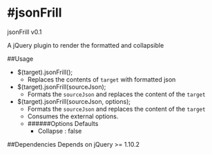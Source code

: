 #jsonFrill
===========

jsonFrill v0.1

A jQuery plugin to render the formatted and collapsible

##Usage
* $(target).jsonFrill();
	* Replaces the contents of `target` with formatted json
* $(target).jsonFrill(sourceJson);
	* Formats the `sourceJson` and replaces the content of the `target`
* $(target).jsonFrill(sourceJson, options);
	* Formats the `sourceJson` and replaces the content of the `target`
	* Consumes the external options.
	* ######Options Defaults
		* Collapse	: false

##Dependencies
Depends on jQuery >= 1.10.2
